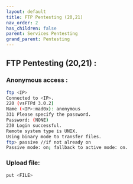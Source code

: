 ```yaml
---
layout: default
title: FTP Pentesting (20,21)
nav_order: 2
has_children: false
parent: Services Pentesting
grand_parent: Pentesting
---
```


## FTP Pentesting (20,21) :

### Anonymous access : 
```bash
ftp <IP>
Connected to <IP>.
220 (vsFTPd 3.0.2)
Name (<IP>:mad0x): anonymous
331 Please specify the password.
Password: (NONE)
230 Login successful.
Remote system type is UNIX.
Using binary mode to transfer files.
ftp> passive //if not already on
Passive mode: on; fallback to active mode: on.
```

### Upload file:

```bash
put <FILE>
```

